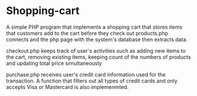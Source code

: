 # Shopping-cart
A simple PHP program that implements a shopping cart that stores items that customers add to the cart before they check out
products.php connects and the php page with the system's database then extracts data.

checkout.php keeps track of user's activities such as adding new items to the cart, removing existing items, keeping count of the numbers of products and updating total price simultaneously

purchase.php receives user's credit card information used for the transaction. A function that filters out all types of credit cards and only accepts Visa or Mastercard is also implemenmted. 


